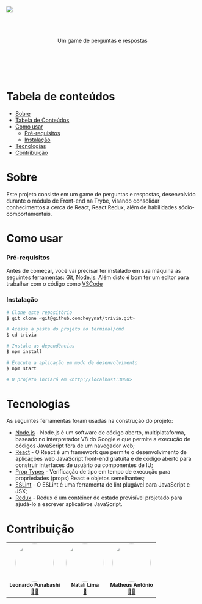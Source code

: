 
<img align="center" src="src/trivia.png">
<br></br>
<br></br>
<p align="center">Um game de perguntas e respostas</p>
<br></br>
<br></br>

Tabela de conteúdos
=================
<!--ts-->
   * [Sobre](#sobre)
   * [Tabela de Conteúdos](#tabela-de-conte%C3%BAdos)
   * [Como usar](#como-usar)
      * [Pré-requisitos](#pr%C3%A9-requisitos)
      * [Instalação](#instala%C3%A7%C3%A3o)
   * [Tecnologias](#tecnologias)
   * [Contribuição](#contribui%C3%A7%C3%A3o)
<!--te-->

Sobre
=================

Este projeto consiste em um game de perguntas e respostas, desenvolvido durante o módulo de Front-end na Trybe, visando consolidar conhecimentos a cerca de React, React Redux, além de habilidades sócio-comportamentais.


# Como usar

### Pré-requisitos

Antes de começar, você vai precisar ter instalado em sua máquina as seguintes ferramentas:
[Git](https://git-scm.com), [Node.js](https://nodejs.org/en/). 
Além disto é bom ter um editor para trabalhar com o código como [VSCode](https://code.visualstudio.com/)

### Instalação

```bash
# Clone este repositório
$ git clone <git@github.com:heyynat/trivia.git>

# Acesse a pasta do projeto no terminal/cmd
$ cd trivia

# Instale as dependências
$ npm install

# Execute a aplicação em modo de desenvolvimento
$ npm start

# O projeto inciará em <http://localhost:3000>
```
Tecnologias
=================

As seguintes ferramentas foram usadas na construção do projeto:

- [Node.js](https://nodejs.org/en/) - Node.js é um software de código aberto, multiplataforma, baseado no interpretador V8 do Google e que permite a execução de códigos JavaScript fora de um navegador web;
- [React](https://pt-br.reactjs.org/) - O React é um framework que permite o desenvolvimento de aplicações web JavaScript front-end gratuita e de código aberto para construir interfaces de usuário ou componentes de IU;
- [Prop Types](https://github.com/facebook/prop-types) - Verificação de tipo em tempo de execução para propriedades (props) React e objetos semelhantes;
- [ESLint](https://eslint.org/) - O ESLint é uma ferramenta de lint plugável para JavaScript e JSX;
- [Redux](https://redux.js.org/) - Redux é um contêiner de estado previsível projetado para ajudá-lo a escrever aplicativos JavaScript.

# Contribuição

<table>
  <tr>
    <td align="center"><a href="https://github.com/LeoFuna"><img style="border-radius: 50%;" src="https://avatars.githubusercontent.com/u/80538553?v=4" width="100px;" alt=""/><br /><sub><b>Leonardo Funabashi</b></sub></a><br /><a href="https://github.com/LeoFuna">👨‍🚀</a></td>
      <td align="center"><a href="https://github.com/heyynat"><img style="border-radius: 50%;" src="https://avatars.githubusercontent.com/u/54861311?v=4" width="100px;" alt=""/><br /><sub><b>Natali Lima</b></sub></a><br /><a href="https://github.com/heyynat">🚀</a></td>
      <td align="center"><a href="https://github.com/Zeonnatios"><img style="border-radius: 50%;" src="https://avatars.githubusercontent.com/u/38297929?v=4" width="100px;" alt=""/><br /><sub><b>Matheus Antônio
</b></sub></a><br /><a href="https://github.com/Zeonnatios">👨‍🚀</a></td>
  </tr>
</table>
